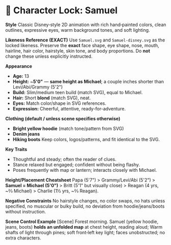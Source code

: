 # 🎨 Character Lock: Samuel

**Style**
Classic Disney‑style 2D animation with rich hand‑painted colors, clean outlines, expressive eyes, warm background tones, and soft lighting.

**Likeness Reference (EXACT)**
Use `Samuel.svg` and `Samuel-disney.svg` as the locked likeness. Preserve the **exact** face shape, eye shape, nose, mouth, hairline, hair color, hairstyle, skin tone, and body proportions. Do **not** change these unless explicitly instructed.

**Appearance**

* **Age:** 13
* **Height:** \~**5'0"** — **same height as Michael**; a couple inches shorter than Levi/Abi/Grammy (5'2")
* **Build:** Slim/medium teen build (match SVG), equal to Michael.
* **Hair:** Short **blond** (match SVG), neat.
* **Eyes:** Match color/shape in SVG references.
* **Expression:** Cheerful, attentive, ready-for-adventure.

**Clothing (default / unless scene specifies otherwise)**

* **Bright yellow hoodie** (match tone/pattern from SVG)
* **Denim jeans**
* **Hiking boots**
  Keep colors, logos/patterns, and fit identical to the SVG.

**Key Traits**

* Thoughtful and steady; often the reader of clues.
* Stance relaxed but engaged; confident without being flashy.
* Poses frequently with map or lantern; interacts closely with Michael.

**Height/Placement Cheatsheet**
Papa (5'7") > Grammy/Levi/Abi (5'2") > **Samuel = Michael (5'0")** > Britt (5'1" but visually close) > Reagan (4 yrs, \~⅔ Michael) > Charlie (1½ yrs, \~⅔ Reagan).

**Negative Constraints**
No hairstyle changes, no color swaps, no hats unless specified, no muscular or bulky build, no deviation from hoodie/jeans/boots without instruction.

**Scene Control Example**
[Scene] Forest morning. Samuel (yellow hoodie, jeans, boots) **holds an unfolded map** at chest height, reading aloud; Warm shafts of light through pines; soft front‑left key light; faces unobstructed; no extra characters.

